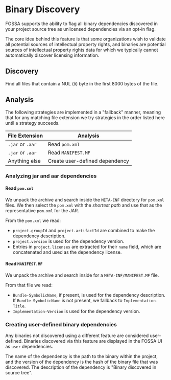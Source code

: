# Binary Discovery

FOSSA supports the ability to flag all binary dependencies discovered in your project source tree as unlicensed dependencies via an opt-in flag.

The core idea behind this feature is that some organizations wish to validate all potential sources of intellectual property rights,
and binaries are potential sources of intellectual property rights data for which we typically cannot automatically discover licensing information.

## Discovery

Find all files that contain a NUL (`0`) byte in the first 8000 bytes of the file.

## Analysis

The following strategies are implemented in a "fallback" manner, 
meaning that for any matching file extension we try strategies in the order listed here until a strategy succeeds.

| File Extension   | Analysis                       |
|------------------|--------------------------------|
| `.jar` or `.aar` | Read `pom.xml`                 |
| `.jar` or `.aar` | Read `MANIFEST.MF`             |
| Anything else    | Create user-defined dependency |

### Analyzing jar and aar dependencies

#### Read `pom.xml`

We unpack the archive and search inside the `META-INF` directory for `pom.xml` files.
We then select the `pom.xml` with the *shortest path* and use that as the representative `pom.xml` for the JAR.

From the `pom.xml` we read:

- `project.groupId` and `project.artifactId` are combined to make the dependency description.
- `project.version` is used for the dependency version.
- Entries in `project.licenses` are extracted for their `name` field, which are concatenated and used as the dependency license.

#### Read `MANIFEST.MF`

We unpack the archive and search inside for a `META-INF/MANIFEST.MF` file.

From that file we read:

- `Bundle-SymbolicName`, if present, is used for the dependency description. If `Bundle-SymbolicName` is not present, we fallback to `Implementation-Title`.
- `Implementation-Version` is used for the dependency version.

### Creating user-defined binary dependencies

Any binaries not discovered using a different feature are considered user-defined.
Binaries discovered via this feature are displayed in the FOSSA UI as `user` dependencies.

The name of the dependency is the path to the binary within the project, and the version of the dependency is the hash of the binary file that was discovered.
The description of the dependency is "Binary discovered in source tree".
